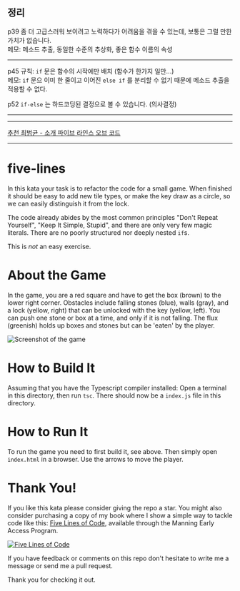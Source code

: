 ## 정리

p39 좀 더 고급스러워 보이려고 노력하다가 어려움을 겪을 수 있는데, 보통은 그럴 만한 가치가 없습니다.  
메모: 메소드 추출, 동일한 수준의 추상화, 좋은 함수 이름의 속성

---
p45 규칙: `if` 문은 함수의 시작에만 배치 (함수가 한가지 일만...)  
메모: `if` 문으 이미 한 줄이고 이어진 `else if` 를 분리할 수 없기 때문에 메소드 추출을 적용할 수 없다.

p52 `if-else` 는 하드코딩된 결정으로 볼 수 있습니다. (의사결정)

---

---
[추천 최범균 - 소개 파이브 라인스 오브 코드](https://www.youtube.com/watch?v=b4WCrnn0D8o)

---

# five-lines

In this kata your task is to refactor the code for a small game. When finished it should be easy to add new tile types, or make the key draw as a circle, so we can easily distinguish it from the lock. 

The code already abides by the most common principles "Don't Repeat Yourself", "Keep It Simple, Stupid", and there are only very few magic literals. There are no poorly structured nor deeply nested `if`s.

This is *not* an easy exercise.

# About the Game
In the game, you are a red square and have to get the box (brown) to the lower right corner. Obstacles include falling stones (blue), walls (gray), and a lock (yellow, right) that can be unlocked with the key (yellow, left). You can push one stone or box at a time, and only if it is not falling. The flux (greenish) holds up boxes and stones but can be 'eaten' by the player. 

![Screenshot of the game](game.png)

# How to Build It
Assuming that you have the Typescript compiler installed: Open a terminal in this directory, then run `tsc`. There should now be a `index.js` file in this directory.

# How to Run It
To run the game you need to first build it, see above. Then simply open `index.html` in a browser. Use the arrows to move the player.

# Thank You!
If you like this kata please consider giving the repo a star. You might also consider purchasing a copy of my book where I show a simple way to tackle code like this: [Five Lines of Code](https://www.manning.com/books/five-lines-of-code), available through the Manning Early Access Program.

[![Five Lines of Code](frontpage.png)](https://www.manning.com/books/five-lines-of-code)

If you have feedback or comments on this repo don't hesitate to write me a message or send me a pull request. 

Thank you for checking it out.

